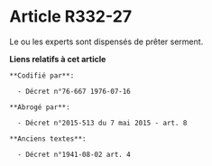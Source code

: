 # Article R332-27

Le ou les experts sont dispensés de prêter serment.

**Liens relatifs à cet article**

	**Codifié par**:

	  - Décret n°76-667 1976-07-16

	**Abrogé par**:

	  - Décret n°2015-513 du 7 mai 2015 - art. 8

	**Anciens textes**:

	  - Décret n°1941-08-02 art. 4

